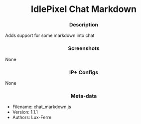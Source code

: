 <h1 align="center">IdlePixel Chat Markdown</h1>

<h3 align="center"> Description</h3>

Adds support for some markdown into chat

<h3 align="center"> Screenshots</h3>

None

<h3 align="center"> IP+ Configs</h3>

None

<h3 align="center"> Meta-data</h3>

 - Filename: chat_markdown.js
 - Version: 1.1.1
 - Authors: Lux-Ferre
